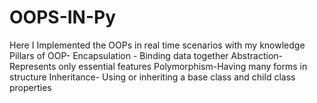 # OOPS-IN-Py
Here I Implemented the OOPs in real time scenarios with my knowledge 
Pillars of OOP-
Encapsulation - Binding data together
Abstraction- Represents only essential features
Polymorphism-Having many forms in structure
Inheritance- Using or inheriting a base class and child class properties 
